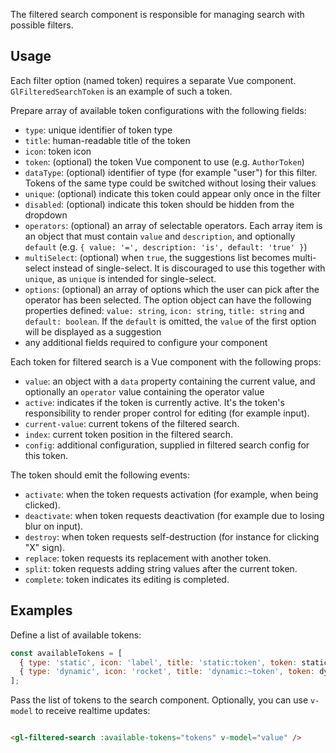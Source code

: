 The filtered search component is responsible for managing search with possible filters.

## Usage

Each filter option (named token) requires a separate Vue component. `GlFilteredSearchToken` is an
example of such a token.

Prepare array of available token configurations with the following fields:

- `type`: unique identifier of token type
- `title`: human-readable title of the token
- `icon`: token icon
- `token`: (optional) the token Vue component to use (e.g. `AuthorToken`)
- `dataType`: (optional) identifier of type (for example "user") for this filter. Tokens
  of the same type could be switched without losing their values
- `unique`: (optional) indicate this token could appear only once in the filter
- `disabled`: (optional) indicate this token should be hidden from the dropdown
- `operators`: (optional) an array of selectable operators.
  Each array item is an object that must contain `value` and `description`, and optionally `default`
  (e.g. `{ value: '=', description: 'is', default: 'true' }`)
- `multiSelect`: (optional) when `true`, the suggestions list becomes multi-select instead of single-select.
  It is discouraged to use this together with `unique`, as `unique` is intended for single-select.
- `options`: (optional) an array of options which the user can pick after the
  operator has been selected. The option object can have the following
  properties defined: `value: string`, `icon: string`, `title: string` and
  `default: boolean`. If the `default` is omitted, the `value` of the first
  option will be displayed as a suggestion
- any additional fields required to configure your component

Each token for filtered search is a Vue component with the following props:

- `value`: an object with a `data` property containing the current value, and optionally an
  `operator` value containing the operator value
- `active`: indicates if the token is currently active. It's the token's responsibility
  to render proper control for editing (for example input).
- `current-value`: current tokens of the filtered search.
- `index`: current token position in the filtered search.
- `config`: additional configuration, supplied in filtered search config for this token.

The token should emit the following events:

- `activate`: when the token requests activation (for example, when being clicked).
- `deactivate`: when token requests deactivation (for example due to losing blur on input).
- `destroy`: when token requests self-destruction (for instance for clicking "X" sign).
- `replace`: token requests its replacement with another token.
- `split`: token requests adding string values after the current token.
- `complete`: token indicates its editing is completed.

## Examples

Define a list of available tokens:

```js
const availableTokens = [
  { type: 'static', icon: 'label', title: 'static:token', token: staticToken },
  { type: 'dynamic', icon: 'rocket', title: 'dynamic:~token', token: dynamicToken },
];
```

Pass the list of tokens to the search component. Optionally, you can use `v-model` to receive
realtime updates:

<!-- Empty initial line is a workaround for https://gitlab.com/gitlab-org/gitlab-ui/-/issues/2102 -->
```html

<gl-filtered-search :available-tokens="tokens" v-model="value" />
```
